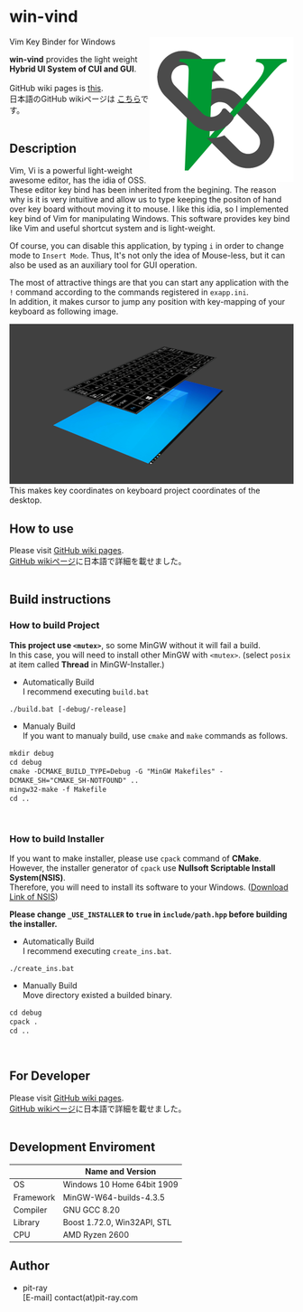 # win-vind
Vim Key Binder for Windows
<img src="https://github.com/pit-ray/pit-ray.github.io/blob/master/win-vind/win-vind-icon.png?raw=true" width="256" height="256" align="right">
<br>

**win-vind** provides the light weight **Hybrid UI System of CUI and GUI**.  
<br>
GitHub wiki pages is <a href="https://github.com/pit-ray/win-vind/wiki">this</a>.  
日本語のGitHub wikiページは <a href="https://github.com/pit-ray/win-vind/wiki/%E3%83%9B%E3%83%BC%E3%83%A0-(Home-in-Japanese)">こちら</a>です。  
<br>  


## Description
Vim, Vi is a powerful light-weight awesome editor, has the idia of OSS. These editor key bind has been inherited from the begining. The reason why is it is very intuitive and allow us to type keeping the positon of hand over key board without moving it to mouse. I like this idia, so I implemented key bind of Vim for manipulating Windows. This software provides key bind like Vim and useful shortcut system and is light-weight.

Of course,  you can disable this application, by typing `i` in order to change mode to `Insert Mode`. Thus, It's not only the idea of Mouse-less, but it can also be used as an auxiliary tool for GUI operation.

The most of attractive things are that you can start any application with the `!` command according to the commands registered in `exapp.ini`.  
In addition, it makes cursor to jump any position with key-mapping of your keyboard as following image.  

<img src="https://github.com/pit-ray/pit-ray.github.io/blob/master/win-vind/Jump2Any-image.png?raw=true" width="512">
This makes key coordinates on keyboard project coordinates of the desktop.  
<br>

## How to use  
Please visit <a href="https://github.com/pit-ray/win-vind/wiki/For-Users">GitHub wiki pages</a>.  
<a href="https://github.com/pit-ray/win-vind/wiki/%E4%BD%BF%E3%81%84%E6%96%B9-(For-Users-in-Japanese)">GitHub wikiページ</a>に日本語で詳細を載せました。  
<br>  
 
## Build instructions  
### How to build Project  
**This project use `<mutex>`**, so some MinGW without it will fail a build.  
In this case, you will need to install other MinGW with `<mutex>`. (select `posix` at item called **Thread** in MinGW-Installer.)


- Automatically Build  
I recommend executing `build.bat`  
``` shell
./build.bat [-debug/-release]
```

- Manualy Build  
If you want to manualy build, use `cmake` and `make` commands as follows.
```shell
mkdir debug
cd debug
cmake -DCMAKE_BUILD_TYPE=Debug -G "MinGW Makefiles" -DCMAKE_SH="CMAKE_SH-NOTFOUND" ..
mingw32-make -f Makefile
cd ..
```  
<br>  

### How to build Installer 
If you want to make installer, please use `cpack` command of **CMake**.  
However, the installer generator of `cpack` use **Nullsoft Scriptable Install System(NSIS)**.  
Therefore, you will need to install its software to your Windows. (<a href="https://nsis.sourceforge.io/Download">Download Link of NSIS</a>)  

**Please change `_USE_INSTALLER` to `true` in `include/path.hpp` before building the installer.**  

- Automatically Build  
I recommend executing `create_ins.bat`.    
```
./create_ins.bat
```

- Manually Build  
Move directory existed a builded binary.   
```shell
cd debug
cpack .
cd ..
```
<br>  

## For Developer
Please visit <a href="https://github.com/pit-ray/win-vind/wiki/For-Developers">GitHub wiki pages</a>.  
<a href="https://github.com/pit-ray/win-vind/wiki/%E9%96%8B%E7%99%BA%E8%80%85%E3%81%B8(For-Developers-in-Japanese)">GitHub wikiページ</a>に日本語で詳細を載せました。  
<br>  

## Development Enviroment
||Name and Version|
|---|---|
|OS|Windows 10 Home 64bit 1909|
|Framework|MinGW-W64-builds-4.3.5|
|Compiler|GNU GCC 8.20|
|Library|Boost 1.72.0, Win32API, STL|
|CPU|AMD Ryzen 2600|

## Author
- pit-ray  
[E-mail] contact(at)pit-ray.com
